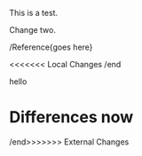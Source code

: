 This is a test.

Change two.

/Reference{goes here}

<<<<<<< Local Changes
/end

hello


Differences now
=======
/end>>>>>>> External Changes

